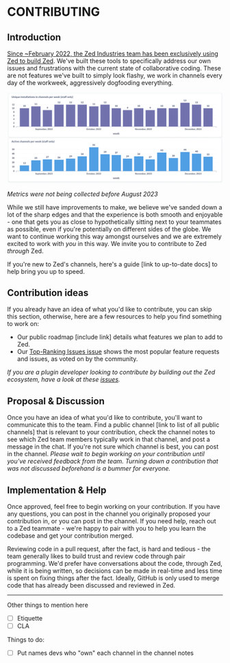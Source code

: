 # CONTRIBUTING

## Introduction

[Since ~February 2022, the Zed Industries team has been exclusively using Zed to build Zed](https://x.com/nathansobo/status/1497958891509932035). We've built these tools to specifically address our own issues and frustrations with the current state of collaborative coding. These are not features we've built to simply look flashy, we work in channels every day of the workweek, aggressively dogfooding everything.

![Staff usage of channels](./assets/screenshots/staff_usage_of_channels.png)

*Metrics were not being collected before August 2023*

While we still have improvements to make, we believe we've sanded down a lot of the sharp edges and that the experience is both smooth and enjoyable - one that gets you as close to hypothetically sitting next to your teammates as possible, even if you're potentially on different sides of the globe. We want to continue working this way amongst ourselves and we are extremely excited to work with *you* in this way. We invite you to contribute to Zed *through* Zed.

If you're new to Zed's channels, here's a guide [link to up-to-date docs] to help bring you up to speed.

## Contribution ideas

If you already have an idea of what you'd like to contribute, you can skip this section, otherwise, here are a few resources to help you find something to work on:

- Our public roadmap [include link] details what features we plan to add to Zed.
- Our [Top-Ranking Issues issue](https://github.com/zed-industries/community/issues/52) shows the most popular feature requests and issues, as voted on by the community.

*If you are a plugin developer looking to contribute by building out the Zed ecosystem, have a look at these [issues](https://github.com/zed-industries/community/issues?q=is%3Aopen+is%3Aissue+label%3A%22potential+plugin%22+sort%3Areactions-%2B1-desc).*

## Proposal & Discussion

Once you have an idea of what you'd like to contribute, you'll want to communicate this to the team. Find a public channel [link to list of all public channels] that is relevant to your contribution, check the channel notes to see which Zed team members typically work in that channel, and post a message in the chat. If you're not sure which channel is best, you can post in the <whatever-general> channel. *Please wait to begin working on your contribution until you've received feedback from the team. Turning down a contribution that was not discussed beforehand is a bummer for everyone.*

## Implementation & Help

Once approved, feel free to begin working on your contribution. If you have any questions, you can post in the channel you originally proposed your contribution in, or you can post in the <whatever-general> channel. If you need help, reach out to a Zed teammate - we're happy to pair with you to help you learn the codebase and get your contribution merged.

Reviewing code in a pull request, after the fact, is hard and tedious - the team generally likes to build trust and review code through pair programming. We'd prefer have conversations about the code, through Zed, while it is being written, so decisions can be made in real-time and less time is spent on fixing things after the fact. Ideally, GitHub is only used to merge code that has already been discussed and reviewed in Zed.

---

Other things to mention here
- [ ] Etiquette
- [ ] CLA

Things to do:
- [ ] Put names devs who "own" each channel in the channel notes
